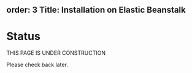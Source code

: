 order: 3
Title: Installation on Elastic Beanstalk
---
# Status
THIS PAGE IS UNDER CONSTRUCTION

Please check back later.
